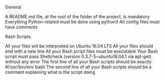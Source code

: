General

A README.md file, at the root of the folder of the project, is mandatory
Everything Python-related must be done using python3
All config files must have comments

Bash Scripts

All your files will be interpreted on Ubuntu 16.04 LTS
All your files should end with a new line
All your Bash script files must be executable
Your Bash script must pass Shellcheck (version 0.3.7-5~ubuntu16.04.1 via apt-get) without any error
The first line of all your Bash scripts should be exactly #!/usr/bin/env bash
The second line of all your Bash scripts should be a comment explaining what is the script doing
